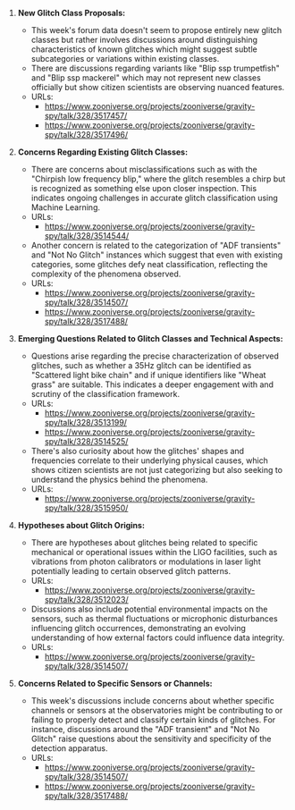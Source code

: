 1. **New Glitch Class Proposals:**
   - This week's forum data doesn't seem to propose entirely new glitch classes but rather involves discussions around distinguishing characteristics of known glitches which might suggest subtle subcategories or variations within existing classes.
   - There are discussions regarding variants like "Blip ssp trumpetfish" and "Blip ssp mackerel" which may not represent new classes officially but show citizen scientists are observing nuanced features. 
   - URLs: 
     - https://www.zooniverse.org/projects/zooniverse/gravity-spy/talk/328/3517457/
     - https://www.zooniverse.org/projects/zooniverse/gravity-spy/talk/328/3517496/

2. **Concerns Regarding Existing Glitch Classes:**
   - There are concerns about misclassifications such as with the "Chirpish low frequency blip," where the glitch resembles a chirp but is recognized as something else upon closer inspection. This indicates ongoing challenges in accurate glitch classification using Machine Learning.
   - URLs:
     - https://www.zooniverse.org/projects/zooniverse/gravity-spy/talk/328/3514544/
   - Another concern is related to the categorization of "ADF transients" and "Not No Glitch" instances which suggest that even with existing categories, some glitches defy neat classification, reflecting the complexity of the phenomena observed.
   - URLs:
     - https://www.zooniverse.org/projects/zooniverse/gravity-spy/talk/328/3514507/
     - https://www.zooniverse.org/projects/zooniverse/gravity-spy/talk/328/3517488/

3. **Emerging Questions Related to Glitch Classes and Technical Aspects:**
   - Questions arise regarding the precise characterization of observed glitches, such as whether a 35Hz glitch can be identified as "Scattered light bike chain" and if unique identifiers like "Wheat grass" are suitable. This indicates a deeper engagement with and scrutiny of the classification framework.
   - URLs:
     - https://www.zooniverse.org/projects/zooniverse/gravity-spy/talk/328/3513199/
     - https://www.zooniverse.org/projects/zooniverse/gravity-spy/talk/328/3514525/
   - There's also curiosity about how the glitches' shapes and frequencies correlate to their underlying physical causes, which shows citizen scientists are not just categorizing but also seeking to understand the physics behind the phenomena.
   - URLs:
     - https://www.zooniverse.org/projects/zooniverse/gravity-spy/talk/328/3515950/

4. **Hypotheses about Glitch Origins:**
   - There are hypotheses about glitches being related to specific mechanical or operational issues within the LIGO facilities, such as vibrations from photon calibrators or modulations in laser light potentially leading to certain observed glitch patterns.
   - URLs:
     - https://www.zooniverse.org/projects/zooniverse/gravity-spy/talk/328/3512023/
   - Discussions also include potential environmental impacts on the sensors, such as thermal fluctuations or microphonic disturbances influencing glitch occurrences, demonstrating an evolving understanding of how external factors could influence data integrity.
   - URLs:
     - https://www.zooniverse.org/projects/zooniverse/gravity-spy/talk/328/3514507/

5. **Concerns Related to Specific Sensors or Channels:**
   - This week's discussions include concerns about whether specific channels or sensors at the observatories might be contributing to or failing to properly detect and classify certain kinds of glitches. For instance, discussions around the "ADF transient" and "Not No Glitch" raise questions about the sensitivity and specificity of the detection apparatus.
   - URLs:
     - https://www.zooniverse.org/projects/zooniverse/gravity-spy/talk/328/3514507/
     - https://www.zooniverse.org/projects/zooniverse/gravity-spy/talk/328/3517488/